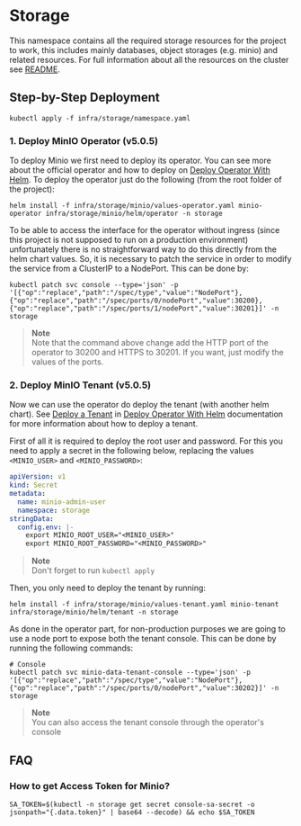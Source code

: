 # Storage

This namespace contains all the required storage resources for the project to work, this includes mainly
databases, object storages (e.g. minio) and related resources. For full information about all the resources
on the cluster see [README](../README.md).

## Step-by-Step Deployment

```shell
kubectl apply -f infra/storage/namespace.yaml
```

### 1. Deploy MinIO Operator (v5.0.5)

To deploy Minio we first need to deploy its operator. You can see more about the official operator and how to
deploy on
[Deploy Operator With Helm](https://min.io/docs/minio/kubernetes/upstream/operations/install-deploy-manage/deploy-operator-helm.html).
To deploy the operator just do the following (from the root folder of the project):

```shell
helm install -f infra/storage/minio/values-operator.yaml minio-operator infra/storage/minio/helm/operator -n storage
```

To be able to access the interface for the operator without ingress (since this project is not supposed to
run on a production environment) unfortunately there is no straightforward way to do this directly from the
helm chart values. So, it is necessary to patch the service in order to modify the service from a ClusterIP
to a NodePort. This can be done by:

```shell
kubectl patch svc console --type='json' -p '[{"op":"replace","path":"/spec/type","value":"NodePort"},{"op":"replace","path":"/spec/ports/0/nodePort","value":30200},{"op":"replace","path":"/spec/ports/1/nodePort","value":30201}]' -n storage
```

> **Note** </br>
> Note that the command above change add the HTTP port of the operator to 30200 and HTTPS to 30201. If you
> want, just modify the values of the ports.

### 2. Deploy MinIO Tenant (v5.0.5)

Now we can use the operator do deploy the tenant (with another helm chart). See
[Deploy a Tenant](https://min.io/docs/minio/kubernetes/upstream/operations/install-deploy-manage/deploy-operator-helm.html#deploy-a-tenant) in
[Deploy Operator With Helm](https://min.io/docs/minio/kubernetes/upstream/operations/install-deploy-manage/deploy-operator-helm.html)
documentation for more information about how to deploy a tenant.

First of all it is required to deploy the root user and password. For this you need to apply a secret in the
following below, replacing the values `<MINIO_USER>` and `<MINIO_PASSWORD>`:

```yaml
apiVersion: v1
kind: Secret
metadata:
  name: minio-admin-user
  namespace: storage
stringData:
  config.env: |-
    export MINIO_ROOT_USER="<MINIO_USER>"
    export MINIO_ROOT_PASSWORD="<MINIO_PASSWORD>"
```

> **Note** </br>
> Don't forget to run `kubectl apply`

Then, you only need to deploy the tenant by running:

```shell
helm install -f infra/storage/minio/values-tenant.yaml minio-tenant infra/storage/minio/helm/tenant -n storage
```

As done in the operator part, for non-production purposes we are going to use a node port to expose both
the tenant console. This can be done by running the following commands:

```shell
# Console
kubectl patch svc minio-data-tenant-console --type='json' -p '[{"op":"replace","path":"/spec/type","value":"NodePort"},{"op":"replace","path":"/spec/ports/0/nodePort","value":30202}]' -n storage
```

> **Note** </br>
> You can also access the tenant console through the operator's console

## FAQ

### How to get Access Token for Minio?

```shell
SA_TOKEN=$(kubectl -n storage get secret console-sa-secret -o jsonpath="{.data.token}" | base64 --decode) && echo $SA_TOKEN
```
